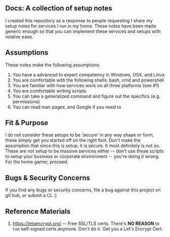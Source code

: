 Docs: A collection of setup notes
---------------------------------
I created this repository as a response to people requesting I share my setup
notes for services I run in my home. These notes have been made generic enough
so that you can implement these services and setups with relative ease.

Assumptions
-----------
These notes make the following assumptions
1. You have a advanced to expert competency in Windows, OSX, and Linux
2. You are comfortable with the following shells: bash, cmd and powershell
3. You are familiar with how services work on all three platforms (see #1)
4. You are comfortable writing scripts
5. You can take a generalized command and figure out the specifics
   (e.g. permissions)
6. You can read man pages, and Google if you need to

Fit & Purpose
-------------
I do not consider these setups to be 'secure' in any way shape or form, these
simply get you started off on the right foot. Don't make the assumption that
since this is setup, it is secure. It most definitely is not so. These are not
setup to be massive services either -- don't use these scripts to setup your
business or corporate environment -- you're doing it wrong. For the home gamer,
proceed.

Bugs & Security Concerns
------------------------
If you find any bugs or security concerns, file a bug against this project on
git hub, or submit a CL :)

Reference Materials
-------------------
1. https://letsencrypt.org/ -- Free SSL/TLS certs. There's **NO REASON** to run
   self-signed certs anymore. Don't do it. Get you a Let's Encrypt Cert.
